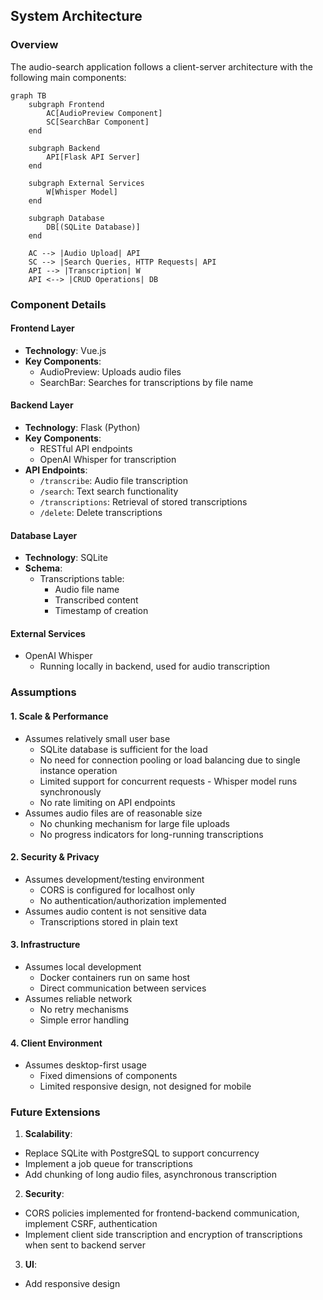 ## System Architecture

### Overview
The audio-search application follows a client-server architecture with the following main components:

```mermaid
graph TB
    subgraph Frontend
        AC[AudioPreview Component]
        SC[SearchBar Component]
    end

    subgraph Backend
        API[Flask API Server]
    end

    subgraph External Services
        W[Whisper Model]
    end

    subgraph Database
        DB[(SQLite Database)]
    end

    AC --> |Audio Upload| API
    SC --> |Search Queries, HTTP Requests| API
    API --> |Transcription| W
    API <--> |CRUD Operations| DB
```

### Component Details

#### Frontend Layer
- **Technology**: Vue.js
- **Key Components**:
  - AudioPreview: Uploads audio files
  - SearchBar: Searches for transcriptions by file name

#### Backend Layer
- **Technology**: Flask (Python)
- **Key Components**:
  - RESTful API endpoints
  - OpenAI Whisper for transcription
- **API Endpoints**:
  - `/transcribe`: Audio file transcription
  - `/search`: Text search functionality
  - `/transcriptions`: Retrieval of stored transcriptions
  - `/delete`: Delete transcriptions

#### Database Layer
- **Technology**: SQLite
- **Schema**:
  - Transcriptions table:
    - Audio file name
    - Transcribed content
    - Timestamp of creation

#### External Services
- OpenAI Whisper 
  - Running locally in backend, used for audio transcription

### Assumptions
#### 1. Scale & Performance
- Assumes relatively small user base 
  - SQLite database is sufficient for the load
  - No need for connection pooling or load balancing due to single instance operation
  - Limited support for concurrent requests - Whisper model runs synchronously
  - No rate limiting on API endpoints
- Assumes audio files are of reasonable size
  - No chunking mechanism for large file uploads
  - No progress indicators for long-running transcriptions

#### 2. Security & Privacy
- Assumes development/testing environment
  - CORS is configured for localhost only
  - No authentication/authorization implemented
- Assumes audio content is not sensitive data
  - Transcriptions stored in plain text

#### 3. Infrastructure
- Assumes local development
  - Docker containers run on same host
  - Direct communication between services
- Assumes reliable network
  - No retry mechanisms
  - Simple error handling

#### 4. Client Environment
- Assumes desktop-first usage
  - Fixed dimensions of components
  - Limited responsive design, not designed for mobile

### Future Extensions
1. **Scalability**: 
  - Replace SQLite with PostgreSQL to support concurrency
  - Implement a job queue for transcriptions
  - Add chunking of long audio files, asynchronous transcription
2. **Security**: 
  - CORS policies implemented for frontend-backend communication, implement CSRF, authentication
  - Implement client side transcription and encryption of transcriptions when sent to backend server
3. **UI**:
  - Add responsive design

